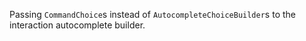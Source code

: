 Passing `CommandChoice`s instead of `AutocompleteChoiceBuilder`s to the interaction autocomplete builder.
